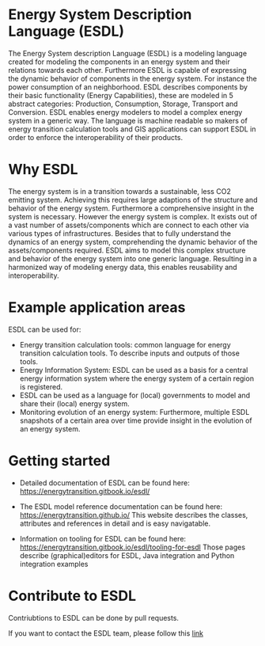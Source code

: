 # Energy System Description Language (ESDL)

The Energy System description Language (ESDL) is a modeling language created for modeling the components in an energy system and their relations towards each other. Furthermore ESDL is capable of expressing the dynamic behavior of components in the energy system. For instance the power consumption of an neighborhood. ESDL describes components by their basic functionality (Energy Capabilities), these are modeled in 5 abstract categories: Production, Consumption, Storage, Transport and Conversion. ESDL enables energy modelers to model a complex energy system in a generic way. The language is machine readable so makers of energy transition calculation tools and GIS applications can support ESDL in order to enforce the interoperability of their products.

# Why ESDL
The energy system is in a transition towards a sustainable, less CO2 emitting system. Achieving this requires large adaptions of the structure and behavior of the energy system. Furthermore a comprehensive insight in the system is necessary. However the energy system is complex. It exists out of a vast number of assets/components which are connect to each other via various types of infrastructures. Besides that to fully understand the dynamics of an energy system, comprehending the dynamic behavior of the assets/components required. ESDL aims to model this complex structure and behavior of the energy system into one generic language. Resulting in a harmonized way of modeling energy data, this enables reusability and interoperability.

# Example application areas
ESDL can be used for: 

* Energy transition calculation tools: common language for energy transition calculation tools. To describe inputs and outputs of those tools. 
* Energy Information System: ESDL can be used as a basis for a central energy information system where the energy system of a certain region is registered. 
* ESDL can be used as a language for (local) governments to model and share their (local) energy system. 
* Monitoring evolution of an energy system: Furthermore, multiple ESDL snapshots of a certain area over time provide insight in the evolution of an energy system. 

# Getting started
- Detailed documentation of ESDL can be found here:
https://energytransition.gitbook.io/esdl/

- The ESDL model reference documentation can be found here:
https://energytransition.github.io/
This website describes the classes, attributes and references in detail and is easy navigatable.

- Information on tooling for ESDL can be found here:
https://energytransition.gitbook.io/esdl/tooling-for-esdl
Those pages describe (graphical)editors for ESDL, Java integration and Python integration examples

# Contribute to ESDL
Contriubtions to ESDL can be done by pull requests.

If you want to contact the ESDL team, please follow this [link](https://www.tno.nl/nl/aandachtsgebieden/informatie-communicatie-technologie/expertisegroepen/monitoring-control-services/grip-op-de-energietransitie-met-esdl/)

